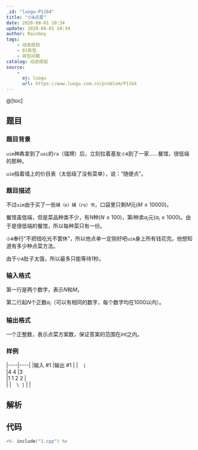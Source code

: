 ```yaml
---
_id: "luogu-P1164"
title: "小A点菜"
date: 2020-08-01 10:34
update: 2020-08-01 10:34
author: Rainboy
tags:
    - 动态规划
    - 01背包
    - 背包问题
catalog: 动态规划
source: 
    - 
      oj: luogu
      url: https://www.luogu.com.cn/problem/P1164
---
```


@[toc]

## 题目

### 题目背景 
`uim`神犇拿到了`uoi`的`ra`（镭牌）后，立刻拉着基友`小A`到了一家……餐馆，很低端的那种。

`uim`指着墙上的价目表（太低级了没有菜单），说：“随便点”。




### 题目描述

不过`uim`由于买了一些`辅（e）辅（ro）书`，口袋里只剩$M$元$(M \le 10000)$。

餐馆虽低端，但是菜品种类不少，有$N$种$(N \le 100)$，第$i$种卖$a_i$元$(a_i \le 1000)$。由于是很低端的餐馆，所以每种菜只有一份。

`小A`奉行“不把钱吃光不罢休”，所以他点单一定刚好吧`uim`身上所有钱花完。他想知道有多少种点菜方法。

由于`小A`肚子太饿，所以最多只能等待$1$秒。




### 输入格式
第一行是两个数字，表示$N$和$M$。

第二行起$N$个正数$a_i$（可以有相同的数字，每个数字均在$1000$以内）。




### 输出格式

一个正整数，表示点菜方案数，保证答案的范围在$int$之内。




### 样例

|----|----|
|输入 #1  |输出 #1  |
|```  |```  \
|4 4  |3  \
|1 1 2 2  |  \
|  |```  \
|```  |   |




## 解析


## 代码

```c
<%- include("1.cpp") %>
```

